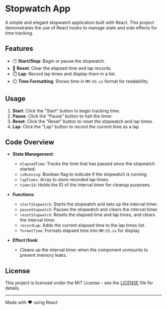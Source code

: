 <h1>Stopwatch App</h1>

A simple and elegant stopwatch application built with React. This project demonstrates the use of React hooks to manage state and side effects for time tracking.

## Features

- 🕒 **Start/Stop**: Begin or pause the stopwatch.
- 🔄 **Reset**: Clear the elapsed time and lap records.
- ⏱️ **Lap**: Record lap times and display them in a list.
- ⏲️ **Time Formatting**: Shows time in `MM:SS.ss` format for readability.

## Usage

1. **Start**: Click the "Start" button to begin tracking time.
2. **Pause**: Click the "Pause" button to halt the timer.
3. **Reset**: Click the "Reset" button to reset the stopwatch and lap times.
4. **Lap**: Click the "Lap" button to record the current time as a lap.

## Code Overview

- **State Management**:
  - `elapsedTime`: Tracks the time that has passed since the stopwatch started.
  - `isRunning`: Boolean flag to indicate if the stopwatch is running.
  - `lapTimes`: Array to store recorded lap times.
  - `timerId`: Holds the ID of the interval timer for cleanup purposes.

- **Functions**:
  - `startStopwatch`: Starts the stopwatch and sets up the interval timer.
  - `pauseStopwatch`: Pauses the stopwatch and clears the interval timer.
  - `resetStopwatch`: Resets the elapsed time and lap times, and clears the interval timer.
  - `recordLap`: Adds the current elapsed time to the lap times list.
  - `formatTime`: Formats elapsed time into `MM:SS.ss` for display.

- **Effect Hook**:
  - Cleans up the interval timer when the component unmounts to prevent memory leaks.

## License

This project is licensed under the MIT License - see the [LICENSE](LICENSE) file for details.

---

Made with ❤️ using React
